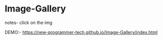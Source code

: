 # Image-Gallery

notes- click on the img 

DEMO:- https://new-programmer-tech.github.io/Image-Gallery/index.html  
